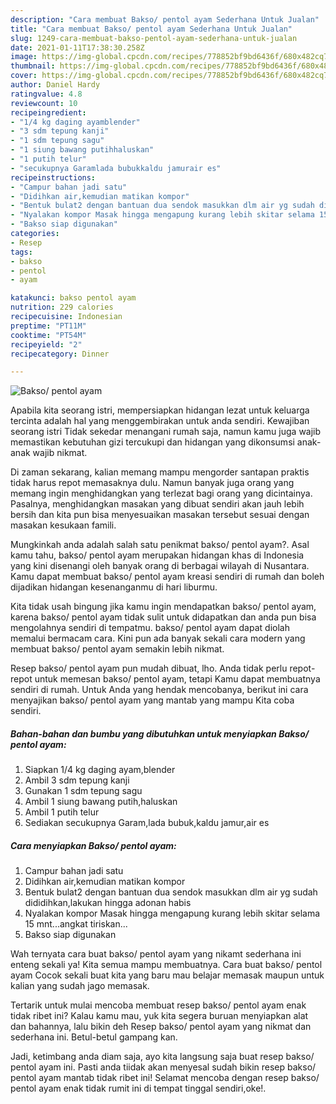 ```yaml
---
description: "Cara membuat Bakso/ pentol ayam Sederhana Untuk Jualan"
title: "Cara membuat Bakso/ pentol ayam Sederhana Untuk Jualan"
slug: 1249-cara-membuat-bakso-pentol-ayam-sederhana-untuk-jualan
date: 2021-01-11T17:38:30.258Z
image: https://img-global.cpcdn.com/recipes/778852bf9bd6436f/680x482cq70/bakso-pentol-ayam-foto-resep-utama.jpg
thumbnail: https://img-global.cpcdn.com/recipes/778852bf9bd6436f/680x482cq70/bakso-pentol-ayam-foto-resep-utama.jpg
cover: https://img-global.cpcdn.com/recipes/778852bf9bd6436f/680x482cq70/bakso-pentol-ayam-foto-resep-utama.jpg
author: Daniel Hardy
ratingvalue: 4.8
reviewcount: 10
recipeingredient:
- "1/4 kg daging ayamblender"
- "3 sdm tepung kanji"
- "1 sdm tepung sagu"
- "1 siung bawang putihhaluskan"
- "1 putih telur"
- "secukupnya Garamlada bubukkaldu jamurair es"
recipeinstructions:
- "Campur bahan jadi satu"
- "Didihkan air,kemudian matikan kompor"
- "Bentuk bulat2 dengan bantuan dua sendok masukkan dlm air yg sudah dididihkan,lakukan hingga adonan habis"
- "Nyalakan kompor Masak hingga mengapung kurang lebih skitar selama 15 mnt...angkat tiriskan..."
- "Bakso siap digunakan"
categories:
- Resep
tags:
- bakso
- pentol
- ayam

katakunci: bakso pentol ayam 
nutrition: 229 calories
recipecuisine: Indonesian
preptime: "PT11M"
cooktime: "PT54M"
recipeyield: "2"
recipecategory: Dinner

---
```



![Bakso/ pentol ayam](https://img-global.cpcdn.com/recipes/778852bf9bd6436f/680x482cq70/bakso-pentol-ayam-foto-resep-utama.jpg)

Apabila kita seorang istri, mempersiapkan hidangan lezat untuk keluarga tercinta adalah hal yang menggembirakan untuk anda sendiri. Kewajiban seorang istri Tidak sekedar menangani rumah saja, namun kamu juga wajib memastikan kebutuhan gizi tercukupi dan hidangan yang dikonsumsi anak-anak wajib nikmat.

Di zaman  sekarang, kalian memang mampu mengorder santapan praktis tidak harus repot memasaknya dulu. Namun banyak juga orang yang memang ingin menghidangkan yang terlezat bagi orang yang dicintainya. Pasalnya, menghidangkan masakan yang dibuat sendiri akan jauh lebih bersih dan kita pun bisa menyesuaikan masakan tersebut sesuai dengan masakan kesukaan famili. 



Mungkinkah anda adalah salah satu penikmat bakso/ pentol ayam?. Asal kamu tahu, bakso/ pentol ayam merupakan hidangan khas di Indonesia yang kini disenangi oleh banyak orang di berbagai wilayah di Nusantara. Kamu dapat membuat bakso/ pentol ayam kreasi sendiri di rumah dan boleh dijadikan hidangan kesenanganmu di hari liburmu.

Kita tidak usah bingung jika kamu ingin mendapatkan bakso/ pentol ayam, karena bakso/ pentol ayam tidak sulit untuk didapatkan dan anda pun bisa mengolahnya sendiri di tempatmu. bakso/ pentol ayam dapat diolah memalui bermacam cara. Kini pun ada banyak sekali cara modern yang membuat bakso/ pentol ayam semakin lebih nikmat.

Resep bakso/ pentol ayam pun mudah dibuat, lho. Anda tidak perlu repot-repot untuk memesan bakso/ pentol ayam, tetapi Kamu dapat membuatnya sendiri di rumah. Untuk Anda yang hendak mencobanya, berikut ini cara menyajikan bakso/ pentol ayam yang mantab yang mampu Kita coba sendiri.

<!--inarticleads1-->

##### Bahan-bahan dan bumbu yang dibutuhkan untuk menyiapkan Bakso/ pentol ayam:

1. Siapkan 1/4 kg daging ayam,blender
1. Ambil 3 sdm tepung kanji
1. Gunakan 1 sdm tepung sagu
1. Ambil 1 siung bawang putih,haluskan
1. Ambil 1 putih telur
1. Sediakan secukupnya Garam,lada bubuk,kaldu jamur,air es




<!--inarticleads2-->

##### Cara menyiapkan Bakso/ pentol ayam:

1. Campur bahan jadi satu
1. Didihkan air,kemudian matikan kompor
1. Bentuk bulat2 dengan bantuan dua sendok masukkan dlm air yg sudah dididihkan,lakukan hingga adonan habis
1. Nyalakan kompor Masak hingga mengapung kurang lebih skitar selama 15 mnt...angkat tiriskan...
1. Bakso siap digunakan




Wah ternyata cara buat bakso/ pentol ayam yang nikamt sederhana ini enteng sekali ya! Kita semua mampu membuatnya. Cara buat bakso/ pentol ayam Cocok sekali buat kita yang baru mau belajar memasak maupun untuk kalian yang sudah jago memasak.

Tertarik untuk mulai mencoba membuat resep bakso/ pentol ayam enak tidak ribet ini? Kalau kamu mau, yuk kita segera buruan menyiapkan alat dan bahannya, lalu bikin deh Resep bakso/ pentol ayam yang nikmat dan sederhana ini. Betul-betul gampang kan. 

Jadi, ketimbang anda diam saja, ayo kita langsung saja buat resep bakso/ pentol ayam ini. Pasti anda tiidak akan menyesal sudah bikin resep bakso/ pentol ayam mantab tidak ribet ini! Selamat mencoba dengan resep bakso/ pentol ayam enak tidak rumit ini di tempat tinggal sendiri,oke!.

